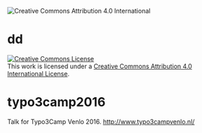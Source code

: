 ![Creative Commons Attribution 4.0 International](https://i.creativecommons.org/l/by/4.0/88x31.png)

# dd

<a rel="license" href="http://creativecommons.org/licenses/by/4.0/"><img alt="Creative Commons License" style="border-width:0" src="https://i.creativecommons.org/l/by/4.0/88x31.png" /></a><br />This work 
is licensed under a <a rel="license" href="http://creativecommons.org/licenses/by/4.0/">Creative Commons Attribution 4.0 International License</a>.
# typo3camp2016
Talk for Typo3Camp Venlo 2016. http://www.typo3campvenlo.nl/ 
